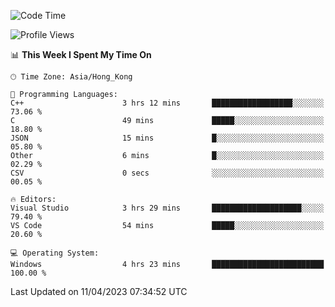 <!--START_SECTION:waka-->
![Code Time](http://img.shields.io/badge/Code%20Time-46%20hrs%2010%20mins-blue)

![Profile Views](http://img.shields.io/badge/Profile%20Views-1-blue)

📊 **This Week I Spent My Time On** 

```text
🕑︎ Time Zone: Asia/Hong_Kong

💬 Programming Languages: 
C++                      3 hrs 12 mins       ██████████████████░░░░░░░   73.06 % 
C                        49 mins             █████░░░░░░░░░░░░░░░░░░░░   18.80 % 
JSON                     15 mins             █░░░░░░░░░░░░░░░░░░░░░░░░   05.80 % 
Other                    6 mins              █░░░░░░░░░░░░░░░░░░░░░░░░   02.29 % 
CSV                      0 secs              ░░░░░░░░░░░░░░░░░░░░░░░░░   00.05 % 

🔥 Editors: 
Visual Studio            3 hrs 29 mins       ████████████████████░░░░░   79.40 % 
VS Code                  54 mins             █████░░░░░░░░░░░░░░░░░░░░   20.60 % 

💻 Operating System: 
Windows                  4 hrs 23 mins       █████████████████████████   100.00 % 
```


 Last Updated on 11/04/2023 07:34:52 UTC
<!--END_SECTION:waka-->

